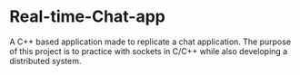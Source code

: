 # Real-time-Chat-app
A C++ based application made to replicate a chat application. 
The purpose of this project is to practice with sockets in C/C++ while also developing a distributed system. 
